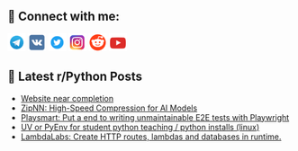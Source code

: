 ## 🔎 Connect with me:
[<img src="https://github.com/bullbesh/bullbesh/blob/main/images/Telegram.png" width="32" height="32" />](https://t.me/bullbesh)
[<img src="https://github.com/bullbesh/bullbesh/blob/main/images/VK.png" width="32" height="32" />](https://vk.com/bullbesh)
[<img src="https://github.com/bullbesh/bullbesh/blob/main/images/Twitter.png" width="32" height="32" />](https://twitter.com/bullbesh1)
[<img src="https://github.com/bullbesh/bullbesh/blob/main/images/Instagram.png" width="32" height="32" />](https://www.instagram.com/bullbesh)
[<img src="https://github.com/bullbesh/bullbesh/blob/main/images/Reddit.png" width="32" height="32" />](https://www.reddit.com/user/bullbesh)
[<img src="https://github.com/bullbesh/bullbesh/blob/main/images/YouTube.png" width="32" height="32" />](https://www.youtube.com/channel/UCtfjRs6uzgq5mfm8S06WTcg)

## 📕 Latest r/Python Posts
<!-- BLOG-POST-LIST:START -->
- [Website near completion](https://www.reddit.com/r/Python/comments/1j9ome8/website_near_completion/)
- [ZipNN: High-Speed Compression for AI Models](https://www.reddit.com/r/Python/comments/1j9hype/zipnn_highspeed_compression_for_ai_models/)
- [Playsmart: Put a end to writing unmaintainable E2E tests with Playwright](https://www.reddit.com/r/Python/comments/1j9g5r2/playsmart_put_a_end_to_writing_unmaintainable_e2e/)
- [UV or PyEnv for student python teaching / python installs &lpar;linux&rpar;](https://www.reddit.com/r/Python/comments/1j9g0ii/uv_or_pyenv_for_student_python_teaching_python/)
- [LambdaLabs: Create HTTP routes, lambdas and databases in runtime.](https://www.reddit.com/r/Python/comments/1j9fqu1/lambdalabs_create_http_routes_lambdas_and/)
<!-- BLOG-POST-LIST:END -->
